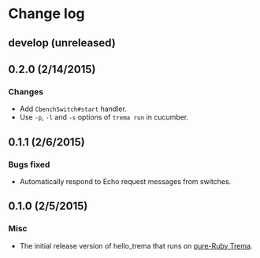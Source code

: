 # Change log

## develop (unreleased)


## 0.2.0 (2/14/2015)
### Changes
* Add `CbenchSwitch#start` handler.
* Use `-p`, `-l` and `-s` options of `trema run` in cucumber.


## 0.1.1 (2/6/2015)
### Bugs fixed
* Automatically respond to Echo request messages from switches.


## 0.1.0 (2/5/2015)
### Misc
* The initial release version of hello_trema that runs on [pure-Ruby Trema](https://github.com/trema/trema_ruby).
